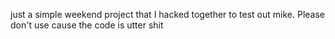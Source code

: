 just a simple weekend project that I hacked together to test out mike. 
Please don't use cause the code is utter shit